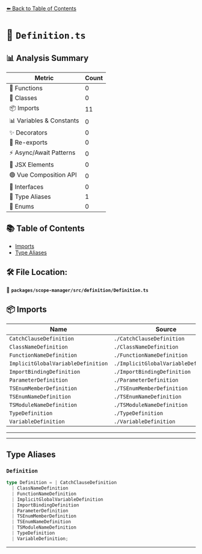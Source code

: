 [⬅️ Back to Table of Contents](../../../../index.md)

# 📄 `Definition.ts`

## 📊 Analysis Summary

| Metric | Count |
|--------|-------|
| 🔧 Functions | 0 |
| 🧱 Classes | 0 |
| 📦 Imports | 11 |
| 📊 Variables & Constants | 0 |
| ✨ Decorators | 0 |
| 🔄 Re-exports | 0 |
| ⚡ Async/Await Patterns | 0 |
| 💠 JSX Elements | 0 |
| 🟢 Vue Composition API | 0 |
| 📐 Interfaces | 0 |
| 📑 Type Aliases | 1 |
| 🎯 Enums | 0 |

## 📚 Table of Contents

- [Imports](#imports)
- [Type Aliases](#type-aliases)

## 🛠️ File Location:
📂 **`packages/scope-manager/src/definition/Definition.ts`**

## 📦 Imports

| Name | Source |
|------|--------|
| `CatchClauseDefinition` | `./CatchClauseDefinition` |
| `ClassNameDefinition` | `./ClassNameDefinition` |
| `FunctionNameDefinition` | `./FunctionNameDefinition` |
| `ImplicitGlobalVariableDefinition` | `./ImplicitGlobalVariableDefinition` |
| `ImportBindingDefinition` | `./ImportBindingDefinition` |
| `ParameterDefinition` | `./ParameterDefinition` |
| `TSEnumMemberDefinition` | `./TSEnumMemberDefinition` |
| `TSEnumNameDefinition` | `./TSEnumNameDefinition` |
| `TSModuleNameDefinition` | `./TSModuleNameDefinition` |
| `TypeDefinition` | `./TypeDefinition` |
| `VariableDefinition` | `./VariableDefinition` |


---


---

## Type Aliases

### `Definition`

```ts
type Definition = | CatchClauseDefinition
  | ClassNameDefinition
  | FunctionNameDefinition
  | ImplicitGlobalVariableDefinition
  | ImportBindingDefinition
  | ParameterDefinition
  | TSEnumMemberDefinition
  | TSEnumNameDefinition
  | TSModuleNameDefinition
  | TypeDefinition
  | VariableDefinition;
```


---